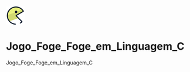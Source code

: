<img src="https://github.com/marcospatton/Jogo_Foge_Foge_em_Linguagem_C/blob/main/fofo.svg" width="50" height="50"></a>

# Jogo_Foge_Foge_em_Linguagem_C
Jogo_Foge_Foge_em_Linguagem_C
